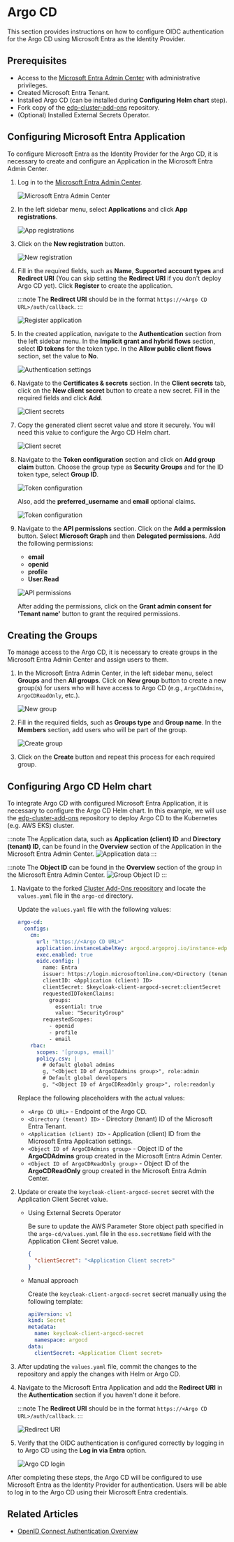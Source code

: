 # Argo CD

This section provides instructions on how to configure OIDC authentication for the Argo CD using Microsoft Entra as the Identity Provider.

## Prerequisites

- Access to the [Microsoft Entra Admin Center](https://entra.microsoft.com/?feature.msaljs=true#home) with administrative privileges.
- Created Microsoft Entra Tenant.
- Installed Argo CD (can be installed during **Configuring Helm chart** step).
- Fork copy of the [edp-cluster-add-ons](https://github.com/epam/edp-cluster-add-ons) repository.
- (Optional) Installed External Secrets Operator.

## Configuring Microsoft Entra Application

To configure Microsoft Entra as the Identity Provider for the Argo CD, it is necessary to create and configure an Application in the Microsoft Entra Admin Center.

1. Log in to the [Microsoft Entra Admin Center](https://entra.microsoft.com/?feature.msaljs=true#home).

    ![Microsoft Entra Admin Center](../../assets/operator-guide/microsoft-entra-auth/microsoft-entra-admin-center.png)

2. In the left sidebar menu, select **Applications** and click **App registrations**.

    ![App registrations](../../assets/operator-guide/microsoft-entra-auth/app-registrations.png)

3. Click on the **New registration** button.

    ![New registration](../../assets/operator-guide/microsoft-entra-auth/new-registration.png)

4. Fill in the required fields, such as **Name**, **Supported account types** and **Redirect URI** (You can skip setting the **Redirect URI** if you don't deploy Argo CD yet). Click **Register** to create the application.

    :::note
    The **Redirect URI** should be in the format `https://<Argo CD URL>/auth/callback`.
    :::

    ![Register application](../../assets/operator-guide/microsoft-entra-auth/register-application.png)

5. In the created application, navigate to the **Authentication** section from the left sidebar menu. In the **Implicit grant and hybrid flows** section, select **ID tokens** for the token type. In the **Allow public client flows** section, set the value to **No**.

    ![Authentication settings](../../assets/operator-guide/microsoft-entra-auth/argocd-authentication-settings.png)

6. Navigate to the **Certificates & secrets** section. In the **Client secrets** tab, click on the **New client secret** button to create a new secret. Fill in the required fields and click **Add**.

    ![Client secrets](../../assets/operator-guide/microsoft-entra-auth/argocd-client-secrets.png)

7. Copy the generated client secret value and store it securely. You will need this value to configure the Argo CD Helm chart.

    ![Client secret](../../assets/operator-guide/microsoft-entra-auth/argocd-client-secret.png)

8. Navigate to the **Token configuration** section and click on **Add group claim** button. Choose the group type as **Security Groups** and for the ID token type, select **Group ID**.

    ![Token configuration](../../assets/operator-guide/microsoft-entra-auth/argocd-token-configuration.png)

    Also, add the **preferred_username** and **email** optional claims.

    ![Token configuration](../../assets/operator-guide/microsoft-entra-auth/argocd-token-configuration-2.png)

9. Navigate to the **API permissions** section. Click on the **Add a permission** button. Select **Microsoft Graph** and then **Delegated permissions**. Add the following permissions:

    - **email**
    - **openid**
    - **profile**
    - **User.Read**

    ![API permissions](../../assets/operator-guide/microsoft-entra-auth/argocd-api-permissions.png)

    After adding the permissions, click on the **Grant admin consent for 'Tenant name'** button to grant the required permissions.

## Creating the Groups

To manage access to the Argo CD, it is necessary to create groups in the Microsoft Entra Admin Center and assign users to them.

1. In the Microsoft Entra Admin Center, in the left sidebar menu, select **Groups** and then **All groups**. Click on **New group** button to create a new group(s) for users who will have access to Argo CD (e.g., `ArgoCDAdmins`, `ArgoCDReadOnly`, etc.).

    ![New group](../../assets/operator-guide/microsoft-entra-auth/new-group.png)

2. Fill in the required fields, such as **Groups type** and **Group name**. In the **Members** section, add users who will be part of the group.

    ![Create group](../../assets/operator-guide/microsoft-entra-auth/create-group.png)

3. Click on the **Create** button and repeat this process for each required group.

## Configuring Argo CD Helm chart

To integrate Argo CD with configured Microsoft Entra Application, it is necessary to configure the Argo CD Helm chart. In this example, we will use the [edp-cluster-add-ons](https://github.com/epam/edp-cluster-add-ons) repository to deploy Argo CD to the Kubernetes (e.g. AWS EKS) cluster.

:::note
The Application data, such as **Application (client) ID** and **Directory (tenant) ID**, can be found in the **Overview** section of the Application in the Microsoft Entra Admin Center.
![Application data](../../assets/operator-guide/microsoft-entra-auth/argocd-application-data.png)
:::

:::note
The **Object ID** can be found in the **Overview** section of the group in the Microsoft Entra Admin Center.
![Group Object ID](../../assets/operator-guide/microsoft-entra-auth/argocd-group-object-id.png)
:::

1. Navigate to the forked [Cluster Add-Ons repository](https://github.com/epam/edp-cluster-add-ons) and locate the `values.yaml` file in the `argo-cd` directory.

    Update the `values.yaml` file with the following values:

    ```yaml title="argo-cd/values.yaml"
    argo-cd:
      configs:
        cm:
          url: "https://<Argo CD URL>"
          application.instanceLabelKey: argocd.argoproj.io/instance-edp
          exec.enabled: true
          oidc.config: |
            name: Entra
            issuer: https://login.microsoftonline.com/<Directory (tenant) ID>/v2.0
            clientID: <Application (client) ID>
            clientSecret: $keycloak-client-argocd-secret:clientSecret
            requestedIDTokenClaims:
              groups:
                essential: true
                value: "SecurityGroup"
            requestedScopes:
              - openid
              - profile
              - email
        rbac:
          scopes: '[groups, email]'
          policy.csv: |
            # default global admins
            g, "<Object ID of ArgoCDAdmins group>", role:admin
            # Default global developers
            g, "<Object ID of ArgoCDReadOnly group>", role:readonly
    ```

    Replace the following placeholders with the actual values:

    - `<Argo CD URL>` - Endpoint of the Argo CD.
    - `<Directory (tenant) ID>` - Directory (tenant) ID of the Microsoft Entra Tenant.
    - `<Application (client) ID>` - Application (client) ID from the Microsoft Entra Application settings.
    - `<Object ID of ArgoCDAdmins group>` - Object ID of the **ArgoCDAdmins** group created in the Microsoft Entra Admin Center.
    - `<Object ID of ArgoCDReadOnly group>` - Object ID of the **ArgoCDReadOnly** group created in the Microsoft Entra Admin Center.

2. Update or create the `keycloak-client-argocd-secret` secret with the Application Client Secret value.

    - Using External Secrets Operator

      Be sure to update the AWS Parameter Store object path specified in the `argo-cd/values.yaml` file in the `eso.secretName` field with the Application Client Secret value.

      ```json title="AWS Parameter Store object"
      {
        "clientSecret": "<Application Client secret>"
      }
      ```

    - Manual approach

      Create the `keycloak-client-argocd-secret` secret manually using the following template:

      ```yaml title="keycloak-client-argocd-secret.yaml"
      apiVersion: v1
      kind: Secret
      metadata:
        name: keycloak-client-argocd-secret
        namespace: argocd
      data:
        clientSecret: <Application Client secret>
      ```

3. After updating the `values.yaml` file, commit the changes to the repository and apply the changes with Helm or Argo CD.

4. Navigate to the Microsoft Entra Application and add the **Redirect URI** in the **Authentication** section if you haven't done it before.

    :::note
    The **Redirect URI** should be in the format `https://<Argo CD URL>/auth/callback`.
    :::

    ![Redirect URI](../../assets/operator-guide/microsoft-entra-auth/argocd-redirect-uri.png)

5. Verify that the OIDC authentication is configured correctly by logging in to Argo CD using the **Log in via Entra** option.

    ![Argo CD login](../../assets/operator-guide/microsoft-entra-auth/argocd-login.png)

After completing these steps, the Argo CD will be configured to use Microsoft Entra as the Identity Provider for authentication. Users will be able to log in to the Argo CD using their Microsoft Entra credentials.

## Related Articles

- [OpenID Connect Authentication Overview](./oidc-authentication-overview.md)
